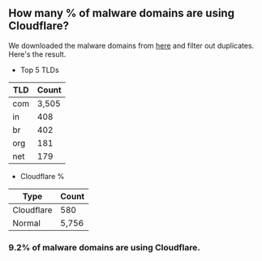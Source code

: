 ## How many % of malware domains are using Cloudflare?


We downloaded the malware domains from [here](https://urlhaus.abuse.ch) and filter out duplicates.
Here's the result.


[//]: # (start replacement)


- Top 5 TLDs

| TLD | Count |
| --- | --- |
| com | 3,505 |
| in | 408 |
| br | 402 |
| org | 181 |
| net | 179 |


- Cloudflare %

| Type | Count |
| --- | --- |
| Cloudflare | 580 |
| Normal | 5,756 |


### 9.2% of malware domains are using Cloudflare.